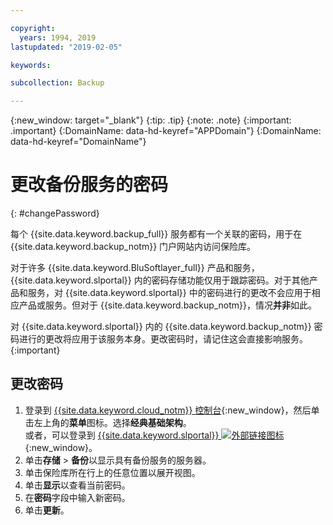 ```yaml
---

copyright:
  years: 1994, 2019
lastupdated: "2019-02-05"

keywords:

subcollection: Backup

---
```

{:new_window: target="_blank"}
{:tip: .tip}
{:note: .note}
{:important: .important}
{:DomainName: data-hd-keyref="APPDomain"}
{:DomainName: data-hd-keyref="DomainName"}

# 更改备份服务的密码
{: #changePassword}

每个 {{site.data.keyword.backup_full}} 服务都有一个关联的密码，用于在 {{site.data.keyword.backup_notm}} 门户网站内访问保险库。

对于许多 {{site.data.keyword.BluSoftlayer_full}} 产品和服务，{{site.data.keyword.slportal}} 内的密码存储功能仅用于跟踪密码。对于其他产品和服务，对 {{site.data.keyword.slportal}} 中的密码进行的更改不会应用于相应产品或服务。但对于 {{site.data.keyword.backup_notm}}，情况**并非**如此。

对 {{site.data.keyword.slportal}} 内的 {{site.data.keyword.backup_notm}} 密码进行的更改将应用于该服务本身。更改密码时，请记住这会直接影响服务。
{:important}

## 更改密码

1. 登录到 [{{site.data.keyword.cloud_notm}} 控制台](https://{DomainName}/catalog/){:new_window}，然后单击左上角的**菜单**图标。选择**经典基础架构**。<br/>
   或者，可以登录到 [{{site.data.keyword.slportal}} ![外部链接图标](../../icons/launch-glyph.svg "外部链接图标")](https://control.softlayer.com/){:new_window}。
2. 单击**存储** > **备份**以显示具有备份服务的服务器。
3. 单击保险库所在行上的任意位置以展开视图。
4. 单击**显示**以查看当前密码。
5. 在**密码**字段中输入新密码。
6. 单击**更新**。

